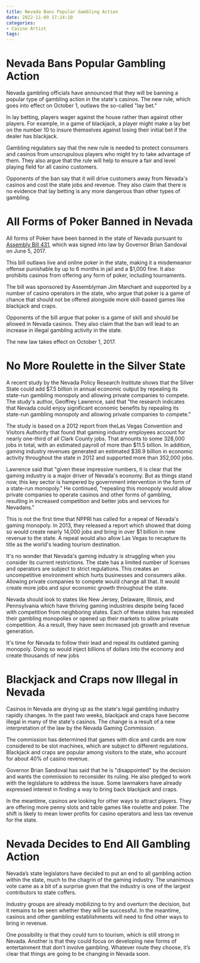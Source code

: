 ```yaml
---
title: Nevada Bans Popular Gambling Action
date: 2022-11-09 17:24:10
categories:
- Casino Artist
tags:
---
```



#  Nevada Bans Popular Gambling Action

Nevada gambling officials have announced that they will be banning a popular type of gambling action in the state's casinos. The new rule, which goes into effect on October 1, outlaws the so-called "lay bet."

In lay betting, players wager against the house rather than against other players. For example, in a game of blackjack, a player might make a lay bet on the number 10 to insure themselves against losing their initial bet if the dealer has blackjack.

Gambling regulators say that the new rule is needed to protect consumers and casinos from unscrupulous players who might try to take advantage of them. They also argue that the rule will help to ensure a fair and level playing field for all casino customers.

Opponents of the ban say that it will drive customers away from Nevada's casinos and cost the state jobs and revenue. They also claim that there is no evidence that lay betting is any more dangerous than other types of gambling.

#  All Forms of Poker Banned in Nevada

All forms of Poker have been banned in the state of Nevada pursuant to [Assembly Bill 431](https://www.leg.state.nv.us/Session/73rd2017/Bills/AB/AB431_EN.pdf), which was signed into law by Governor Brian Sandoval on June 5, 2017.

This bill outlaws live and online poker in the state, making it a misdemeanor offense punishable by up to 6 months in jail and a $1,000 fine. It also prohibits casinos from offering any form of poker, including tournaments.

The bill was sponsored by Assemblyman Jim Marchant and supported by a number of casino operators in the state, who argue that poker is a game of chance that should not be offered alongside more skill-based games like blackjack and craps.

Opponents of the bill argue that poker is a game of skill and should be allowed in Nevada casinos. They also claim that the ban will lead to an increase in illegal gambling activity in the state.

The new law takes effect on October 1, 2017.

#  No More Roulette in the Silver State

A recent study by the Nevada Policy Research Institute shows that the Silver State could add $7.5 billion in annual economic output by repealing its state-run gambling monopoly and allowing private companies to compete. The study's author, Geoffrey Lawrence, said that "the research indicates that Nevada could enjoy significant economic benefits by repealing its state-run gambling monopoly and allowing private companies to compete."

The study is based on a 2012 report from theLas Vegas Convention and Visitors Authority that found that gaming industry employees account for nearly one-third of all Clark County jobs. That amounts to some 328,000 jobs in total, with an estimated payroll of more than $11.5 billion. In addition, gaming industry revenues generated an estimated $38.9 billion in economic activity throughout the state in 2012 and supported more than 352,000 jobs.

Lawrence said that "given these impressive numbers, it is clear that the gaming industry is a major driver of Nevada's economy. But as things stand now, this key sector is hampered by government intervention in the form of a state-run monopoly." He continued, "repealing this monopoly would allow private companies to operate casinos and other forms of gambling, resulting in increased competition and better jobs and services for Nevadans."

This is not the first time that NPPRI has called for a repeal of Nevada's gaming monopoly. In 2013, they released a report which showed that doing so would create nearly 14,000 jobs and bring in over $1 billion in new revenue to the state. A repeal would also allow Las Vegas to recapture its title as the world's leading tourism destination.

It's no wonder that Nevada's gaming industry is struggling when you consider its current restrictions. The state has a limited number of licenses and operators are subject to strict regulations. This creates an uncompetitive environment which hurts businesses and consumers alike. Allowing private companies to compete would change all that. It would create more jobs and spur economic growth throughout the state.

Nevada should look to states like New Jersey, Delaware, Illinois, and Pennsylvania which have thriving gaming industries despite being faced with competition from neighboring states. Each of these states has repealed their gambling monopolies or opened up their markets to allow private competition. As a result, they have seen increased job growth and revenue generation.

It's time for Nevada to follow their lead and repeal its outdated gaming monopoly. Doing so would inject billions of dollars into the economy and create thousands of new jobs

#  Blackjack and Craps now Illegal in Nevada

Casinos in Nevada are drying up as the state's legal gambling industry rapidly changes. In the past two weeks, blackjack and craps have become illegal in many of the state's casinos. The change is a result of a new interpretation of the law by the Nevada Gaming Commission.

The commission has determined that games with dice and cards are now considered to be slot machines, which are subject to different regulations. Blackjack and craps are popular among visitors to the state, who account for about 40% of casino revenue.

Governor Brian Sandoval has said that he is "disappointed" by the decision and wants the commission to reconsider its ruling. He also pledged to work with the legislature to address the issue. Some lawmakers have already expressed interest in finding a way to bring back blackjack and craps.

In the meantime, casinos are looking for other ways to attract players. They are offering more penny slots and table games like roulette and poker. The shift is likely to mean lower profits for casino operators and less tax revenue for the state.

#  Nevada Decides to End All Gambling Action

Nevada’s state legislators have decided to put an end to all gambling action within the state, much to the chagrin of the gaming industry. The unanimous vote came as a bit of a surprise given that the industry is one of the largest contributors to state coffers.

Industry groups are already mobilizing to try and overturn the decision, but it remains to be seen whether they will be successful. In the meantime, casinos and other gambling establishments will need to find other ways to bring in revenue.

One possibility is that they could turn to tourism, which is still strong in Nevada. Another is that they could focus on developing new forms of entertainment that don’t involve gambling. Whatever route they choose, it’s clear that things are going to be changing in Nevada soon.